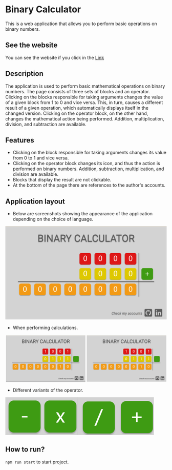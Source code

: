 # Binary Calculator 

This is a web application that allows you to perform basic operations on binary numbers.

## See the website

You can see the website if you click in the [Link](https://github.com/WeronikaCzepiela/binary_calculator/deployments/github-pages)

## Description

The application is used to perform basic mathematical operations on binary numbers. The page consists of three sets of blocks and an operator. Clicking on the blocks responsible for taking arguments changes the value of a given block from 1 to 0 and vice versa. This, in turn, causes a different result of a given operation, which automatically displays itself in the changed version. Clicking on the operator block, on the other hand, changes the mathematical action being performed. Addition, multiplication, division, and subtraction are available.

## Features

* Clicking on the block responsible for taking arguments changes its value from 0 to 1 and vice versa.
* Clicking on the operator block changes its icon, and thus the action is performed on binary numbers. Addition, subtraction, multiplication, and division are available.
* Blocks that display the result are not clickable.
* At the bottom of the page there are references to the author's accounts.

## Application layout

* Below are screenshots showing the appearance of the application depending on the choice of language.

<img src="./src/images/start.png">

* When performing calculations.

<img src="./src/images/during.png">

* Different variants of the operator. 

<img src="./src/images/operatorVariants.png">

## How to run? 

`npm run start` to start project. 